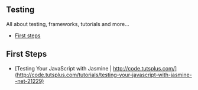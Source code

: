 Testing
---
All about testing, frameworks, tutorials and more...

- [First steps](#first-steps)

## First Steps
- [Testing Your JavaScript with Jasmine | http://code.tutsplus.com/](http://code.tutsplus.com/tutorials/testing-your-javascript-with-jasmine--net-21229)

